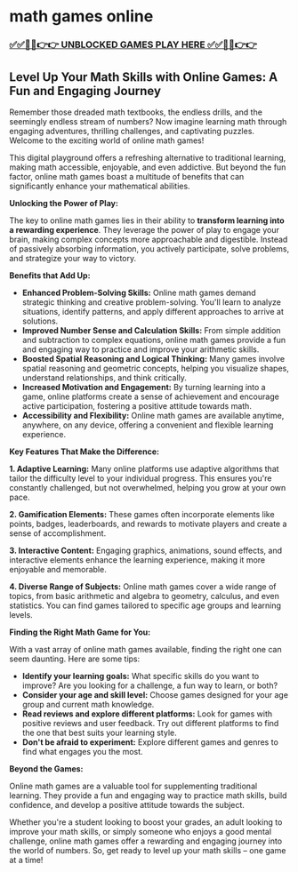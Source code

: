 # math games online

### [✅✅🔴🔴👉👉 UNBLOCKED GAMES PLAY HERE ✅✅🔴🔴👉👉](https://topstoryindia.com)

## Level Up Your Math Skills with Online Games: A Fun and Engaging Journey

Remember those dreaded math textbooks, the endless drills, and the seemingly endless stream of numbers? Now imagine learning math through engaging adventures, thrilling challenges, and captivating puzzles. Welcome to the exciting world of online math games!

This digital playground offers a refreshing alternative to traditional learning, making math accessible, enjoyable, and even addictive. But beyond the fun factor, online math games boast a multitude of benefits that can significantly enhance your mathematical abilities.

**Unlocking the Power of Play:**

The key to online math games lies in their ability to **transform learning into a rewarding experience**. They leverage the power of play to engage your brain, making complex concepts more approachable and digestible. Instead of passively absorbing information, you actively participate, solve problems, and strategize your way to victory.

**Benefits that Add Up:**

* **Enhanced Problem-Solving Skills:** Online math games demand strategic thinking and creative problem-solving. You'll learn to analyze situations, identify patterns, and apply different approaches to arrive at solutions.
* **Improved Number Sense and Calculation Skills:** From simple addition and subtraction to complex equations, online math games provide a fun and engaging way to practice and improve your arithmetic skills.
* **Boosted Spatial Reasoning and Logical Thinking:** Many games involve spatial reasoning and geometric concepts, helping you visualize shapes, understand relationships, and think critically.
* **Increased Motivation and Engagement:** By turning learning into a game, online platforms create a sense of achievement and encourage active participation, fostering a positive attitude towards math.
* **Accessibility and Flexibility:** Online math games are available anytime, anywhere, on any device, offering a convenient and flexible learning experience.

**Key Features That Make the Difference:**

**1. Adaptive Learning:** Many online platforms use adaptive algorithms that tailor the difficulty level to your individual progress. This ensures you're constantly challenged, but not overwhelmed, helping you grow at your own pace.

**2. Gamification Elements:** These games often incorporate elements like points, badges, leaderboards, and rewards to motivate players and create a sense of accomplishment.

**3. Interactive Content:** Engaging graphics, animations, sound effects, and interactive elements enhance the learning experience, making it more enjoyable and memorable.

**4. Diverse Range of Subjects:** Online math games cover a wide range of topics, from basic arithmetic and algebra to geometry, calculus, and even statistics. You can find games tailored to specific age groups and learning levels.

**Finding the Right Math Game for You:**

With a vast array of online math games available, finding the right one can seem daunting. Here are some tips:

* **Identify your learning goals:** What specific skills do you want to improve? Are you looking for a challenge, a fun way to learn, or both?
* **Consider your age and skill level:** Choose games designed for your age group and current math knowledge.
* **Read reviews and explore different platforms:** Look for games with positive reviews and user feedback. Try out different platforms to find the one that best suits your learning style.
* **Don't be afraid to experiment:** Explore different games and genres to find what engages you the most.

**Beyond the Games:**

Online math games are a valuable tool for supplementing traditional learning. They provide a fun and engaging way to practice math skills, build confidence, and develop a positive attitude towards the subject.

Whether you're a student looking to boost your grades, an adult looking to improve your math skills, or simply someone who enjoys a good mental challenge, online math games offer a rewarding and engaging journey into the world of numbers. So, get ready to level up your math skills – one game at a time!